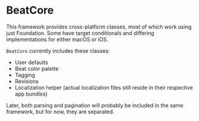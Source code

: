 #  BeatCore

This framework provides cross-platform classes, most of which work using just Foundation. Some have target conditionals and differing implementations for either macOS or iOS. 

`BeatCore` currently includes these classes:

- User defaults
- Beat color palette
- Tagging
- Revisions
- Localization helper (actual localization files still reside in their respective app bundles)

Later, both parsing and pagination will probably be included in the same framework, but for now, they are separated. 
 
